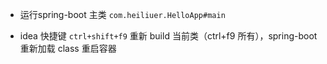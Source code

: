 
- 运行spring-boot 主类 `com.heiliuer.HelloApp#main`

- idea 快捷键 `ctrl+shift+f9` 重新 build 当前类（ctrl+f9 所有），spring-boot 重新加载 class 重启容器